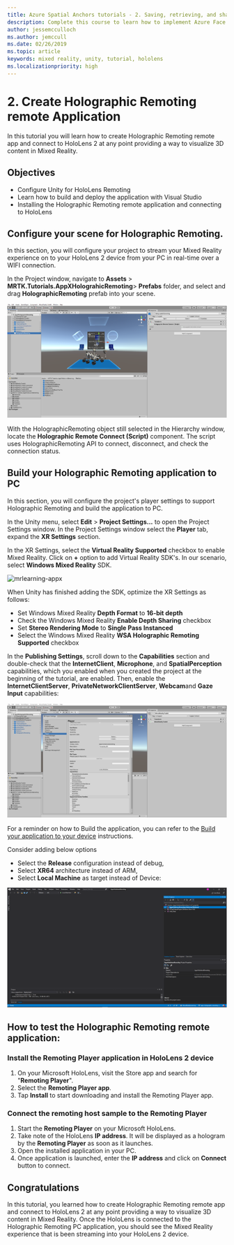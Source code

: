 ```yaml
---
title: Azure Spatial Anchors tutorials - 2. Saving, retrieving, and sharing Azure Spatial Anchors
description: Complete this course to learn how to implement Azure Face Recognition within a mixed reality application.
author: jessemcculloch
ms.author: jemccull
ms.date: 02/26/2019
ms.topic: article
keywords: mixed reality, unity, tutorial, hololens
ms.localizationpriority: high
---
```


# 2. Create Holographic Remoting remote Application

In this tutorial you will learn how to create Holographic Remoting remote app and connect to HoloLens 2 at any point providing a way to visualize 3D content in Mixed Reality.

## Objectives

* Configure Unity for HoloLens Remoting
* Learn how to build and deploy the application with Visual Studio
* Installing the Holographic Remoting remote application and connecting to HoloLens

## Configure your scene for Holographic Remoting.

In this section, you will configure your project to stream your Mixed Reality experience on to your HoloLens 2 device from your PC in real-time over a WIFI connection.

In the Project window, navigate to **Assets** > **MRTK.Tutorials.AppXHolograhicRemoting**> **Prefabs** folder, and select and drag **HolographicRemoting** prefab into your scene.

![mrlearning-appx](images\mrlearning-appx\Tutorial2-Section1-1.png)

With the HolographicRemoting object still selected in the Hierarchy window, locate the **Holographic Remote Connect (Script)** component. The script uses HolographicRemoting API to connect, disconnect, and check the connection status.

## Build your Holographic Remoting application to PC

In this section, you will configure the project's player settings to support Holographic Remoting and build the application to PC.

In the Unity menu, select **Edit** > **Project Settings...** to open the Project Settings window. In the Project Settings window select the **Player** tab, expand the **XR Settings** section.

In the XR Settings, select  the **Virtual Reality Supported** checkbox to enable Mixed Reality. Click on **+** option to add Virtual Reality SDK's. In our scenario,  select **Windows Mixed Reality** SDK.

![mrlearning-appx](\images\mrlearning-appx\Tutorial2-Section2-1.png)

When Unity has finished adding the SDK, optimize the XR Settings as follows:

* Set Windows Mixed Reality **Depth Format** to **16-bit depth**
* Check the Windows Mixed Reality **Enable Depth Sharing** checkbox
* Set **Stereo Rendering Mode** to **Single Pass Instanced**
* Select the Windows Mixed Reality **WSA Holographic Remoting Supported** checkbox

In the  **Publishing Settings**, scroll down to the **Capabilities** section and double-check that the **InternetClient**, **Microphone**, and **SpatialPerception** capabilities, which you enabled when you created the project at the beginning of the tutorial, are enabled. Then, enable the **InternetClientServer**, **PrivateNetworkClientServer**, **Webcam**and **Gaze Input** capabilities:

![mrlearning-appx](images\mrlearning-appx\Tutorial2-Section2-2.png)



For a reminder on how to Build the application, you can refer to the [Build your application to your device](https://docs.microsoft.com/windows/mixed-reality/mrlearning-base-ch1#build-your-application-to-your-device) instructions.

Consider adding below options 

* Select the  **Release** configuration instead of debug, 
* Select **XR64** architecture instead of ARM, 
* Select **Local Machine** as target instead of Device:

![mrlearning-appx](images\mrlearning-appx\Tutorial2-Section2-3.png)





## How to test the Holographic Remoting remote application:

### Install the Remoting Player application in HoloLens 2 device

1. On your Microsoft HoloLens, visit the Store app and search for "**Remoting Player**".
2. Select the **Remoting Player app**.
3. Tap **Install** to start downloading and install the Remoting Player app.

### Connect the remoting host sample to the Remoting Player

1. Start the **Remoting Player** on your Microsoft HoloLens.
2. Take note of the HoloLens **IP address**. It will be displayed as a hologram by the **Remoting Player** as soon as it launches.
3. Open the installed application in your PC.
4. Once application is launched, enter the **IP address** and click on **Connect** button to connect.

## Congratulations

In this tutorial, you learned how to create Holographic Remoting remote app and connect to HoloLens 2 at any point providing a way to visualize 3D content in Mixed Reality. Once the HoloLens is connected to the Holographic Remoting PC application, you should see the Mixed Reality experience that is been streaming into your HoloLens 2 device. 



